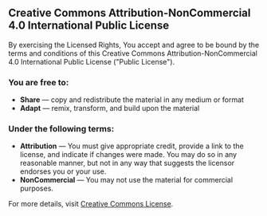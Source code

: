 ## Creative Commons Attribution-NonCommercial 4.0 International Public License

By exercising the Licensed Rights, You accept and agree to be bound by the terms and conditions of this Creative Commons Attribution-NonCommercial 4.0 International Public License ("Public License").

### You are free to:
- **Share** — copy and redistribute the material in any medium or format
- **Adapt** — remix, transform, and build upon the material

### Under the following terms:
- **Attribution** — You must give appropriate credit, provide a link to the license, and indicate if changes were made. You may do so in any reasonable manner, but not in any way that suggests the licensor endorses you or your use.
- **NonCommercial** — You may not use the material for commercial purposes.

For more details, visit [Creative Commons License](https://creativecommons.org/licenses/by-nc/4.0/).
